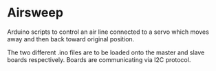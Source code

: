 # Airsweep
Arduino scripts to control an air line connected to a servo which moves away and then back toward original position.

The two different .ino files are to be loaded onto the master and slave boards respectively.
Boards are communicating via I2C protocol.

